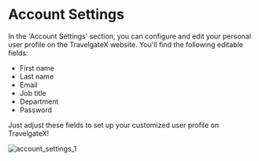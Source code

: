 ﻿---
sidebar_position: 1
---

# Account Settings


In the 'Account Settings' section, you can configure and edit your personal user profile on the TravelgateX website. You'll find the following editable fields:

- First name
- Last name
- Email
- Job title
- Department
- Password

Just adjust these fields to set up your customized user profile on TravelgateX!

![account_settings_1](https://storage.travelgate.com/kbase/account_settings_1.jpg)